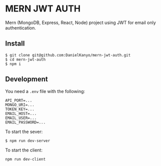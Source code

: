 # MERN JWT AUTH

Mern (MongoDB, Express, React, Node) project using JWT for email only authentication.

## Install

```
$ git clone git@github.com:DanielKanyo/mern-jwt-auth.git
$ cd mern-jwt-auth
$ npm i
```

## Development

You need a `.env` file with the following:
```
API_PORT=...
MONGO_URI=...
TOKEN_KEY=...
EMAIL_HOST=...
EMAIL_USER=...
EMAIL_PASSWORD=...
```

To start the sever:
```
$ npm run dev-server
```
To start the client:
```
npm run dev-client
```
